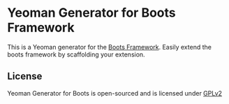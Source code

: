 Yeoman Generator for Boots Framework
=====

This is a Yeoman generator for the [Boots Framework](http://wpboots.com).
Easily extend the boots framework by scaffolding your extension.

## License

Yeoman Generator for Boots is open-sourced and is licensed under [GPLv2](http://www.gnu.org/licenses/gpl-2.0.html)